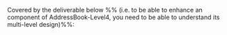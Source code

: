 <panel type="danger" header="**`W7.1` Can interpret an architecture diagram** :star:" no-close>

<panel type="danger" header="`W7.1a` Can explain Software Architecture :star:">
  <include src="../../book/architecture/introduction/what/full.md" />
<!-- TODO: add evidence -->
</panel>

<panel type="info" header="`W7.1b` Can explain multi-level design :star::star::star:">
  <include src="../../book/design/introduction/multilevelDesign/full.md"/>
  <panel header=":dart: Evidence" expanded>

Covered by the deliverable below %%&nbsp;(i.e. to be able to enhance an component of AddressBook-Level4, you need to be able to understand its multi-level design)%%:

<include src="../../admin/project-v10.md#product" name="%%Admin &raquo; v1.0 &rarr; Product%%" dynamic/>

  </panel>
</panel>

</panel>
